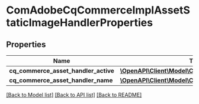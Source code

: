 # ComAdobeCqCommerceImplAssetStaticImageHandlerProperties

## Properties
Name | Type | Description | Notes
------------ | ------------- | ------------- | -------------
**cq_commerce_asset_handler_active** | [**\OpenAPI\Client\Model\ConfigNodePropertyBoolean**](ConfigNodePropertyBoolean.md) |  | [optional] 
**cq_commerce_asset_handler_name** | [**\OpenAPI\Client\Model\ConfigNodePropertyString**](ConfigNodePropertyString.md) |  | [optional] 

[[Back to Model list]](../README.md#documentation-for-models) [[Back to API list]](../README.md#documentation-for-api-endpoints) [[Back to README]](../README.md)


